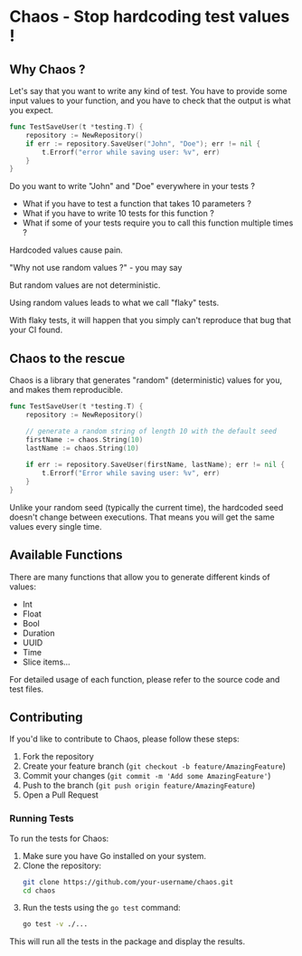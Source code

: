 # Chaos - Stop hardcoding test values !

## Why Chaos ?

Let's say that you want to write any kind of test.
You have to provide some input values to your function, and you have to check that the output is what you expect.

```go 
func TestSaveUser(t *testing.T) {
    repository := NewRepository()
    if err := repository.SaveUser("John", "Doe"); err != nil {
        t.Errorf("error while saving user: %v", err)
    }
}
```

Do you want to write "John" and "Doe" everywhere in your tests ?

- What if you have to test a function that takes 10 parameters ?
- What if you have to write 10 tests for this function ?
- What if some of your tests require you to call this function multiple times ?

Hardcoded values cause pain.

"Why not use random values ?" - you may say

But random values are not deterministic.

Using random values leads to what we call "flaky" tests.

With flaky tests, it will happen that you simply can't reproduce that bug that your CI found.

## Chaos to the rescue

Chaos is a library that generates "random" (deterministic) values for you, and makes them reproducible.

```go
func TestSaveUser(t *testing.T) {
    repository := NewRepository()

    // generate a random string of length 10 with the default seed
    firstName := chaos.String(10) 
    lastName := chaos.String(10)
	
    if err := repository.SaveUser(firstName, lastName); err != nil {
        t.Errorf("Error while saving user: %v", err)
    }
}
```

Unlike your random seed (typically the current time), the hardcoded seed doesn't change between executions.
That means you will get the same values every single time.

## Available Functions

There are many functions that allow you to generate different kinds of values: 
- Int
- Float
- Bool
- Duration
- UUID
- Time
- Slice items...

For detailed usage of each function, please refer to the source code and test files.

## Contributing

If you'd like to contribute to Chaos, please follow these steps:

1. Fork the repository
2. Create your feature branch (`git checkout -b feature/AmazingFeature`)
3. Commit your changes (`git commit -m 'Add some AmazingFeature'`)
4. Push to the branch (`git push origin feature/AmazingFeature`)
5. Open a Pull Request

### Running Tests

To run the tests for Chaos:

1. Make sure you have Go installed on your system.
2. Clone the repository:
   ```bash
   git clone https://github.com/your-username/chaos.git
   cd chaos
   ```
3. Run the tests using the `go test` command:
   ```bash
   go test -v ./...
   ```

This will run all the tests in the package and display the results.
